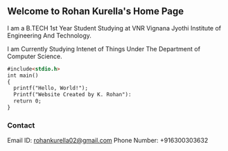 ## Welcome to Rohan Kurella's Home Page

I am a B.TECH 1st Year Student Studying at VNR Vignana Jyothi Institute of Engineering And Technology.

I am Currently Studying Intenet of Things Under The Department of Computer Science.



```markdown
#include<stdio.h>
int main()
{
  printf("Hello, World!");
  Printf("Website Created by K. Rohan"):
  return 0;
}
```

### Contact

Email ID: rohankurella02@gmail.com
Phone Number: +916300303632
